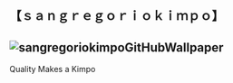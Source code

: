 【﻿ｓａｎｇｒｅｇｏｒｉｏｋｉｍｐｏ】
----------------------------------------------------------------------------------------------------------------------------------------------------------------------------------------------------
![sangregoriokimpoGitHubWallpaper](https://github.com/sangregoriokimpo/sangregoriokimpo/assets/144968837/031850ed-f31b-4bcc-8851-ed3b1a1c840f)
----------------------------------------------------------------------------------------------------------------------------------------------------------------------------------------------------
Quality Makes a Kimpo
